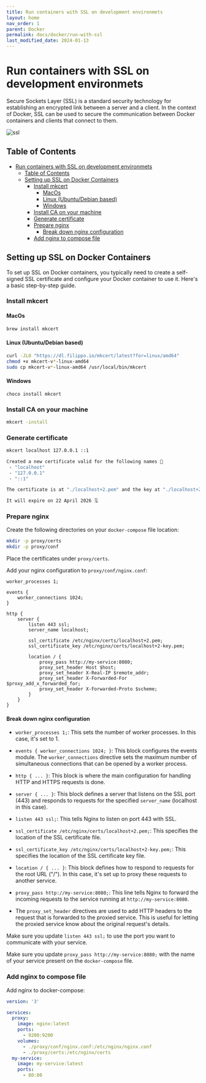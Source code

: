 ```yaml
---
title: Run containers with SSL on development environmets
layout: home
nav_order: 1
parent: Docker
permalink: docs/docker/run-with-ssl
last_modified_date: 2024-01-13
---
```


# Run containers with SSL on development environmets

Secure Sockets Layer (SSL) is a standard security technology for establishing an encrypted link between a server and a client. In the context of Docker, SSL can be used to secure the communication between Docker containers and clients that connect to them.

![ssl](https://user-cube.github.io/devops-cheatsheet/assets/images/docker/ssl.jpeg)

## Table of Contents

- [Run containers with SSL on development environmets](#run-containers-with-ssl-on-development-environmets)
  * [Table of Contents](#table-of-contents)
  * [Setting up SSL on Docker Containers](#setting-up-ssl-on-docker-containers)
    + [Install mkcert](#install-mkcert)
      - [MacOs](#macos)
      - [Linux (Ubuntu/Debian based)](#linux-ubuntudebian-based)
      - [Windows](#windows)
    + [Install CA on your machine](#install-ca-on-your-machine)
    + [Generate certificate](#generate-certificate)
    + [Prepare nginx](#prepare-nginx)
      - [Break down nginx configuration](#break-down-nginx-configuration)
    + [Add nginx to compose file](#add-nginx-to-compose-file)

## Setting up SSL on Docker Containers

To set up SSL on Docker containers, you typically need to create a self-signed SSL certificate and configure your Docker container to use it. Here's a basic step-by-step guide.

### Install mkcert

#### MacOs
```bash
brew install mkcert
```

#### Linux (Ubuntu/Debian based)

```bash
curl -JLO "https://dl.filippo.io/mkcert/latest?for=linux/amd64"
chmod +x mkcert-v*-linux-amd64
sudo cp mkcert-v*-linux-amd64 /usr/local/bin/mkcert
```

#### Windows

```shell
choco install mkcert
```

### Install CA on your machine

```bash
mkcert -install
```

### Generate certificate

```bash
mkcert localhost 127.0.0.1 ::1

Created a new certificate valid for the following names 📜
 - "localhost"
 - "127.0.0.1"
 - "::1"

The certificate is at "./localhost+2.pem" and the key at "./localhost+2-key.pem" ✅

It will expire on 22 April 2026 🗓
```

### Prepare nginx

Create the following directories on your `docker-compose` file location:

```bash
mkdir -p proxy/certs
mkdir -p proxy/conf
```

Place the certificates under `proxy/certs`. 

Add your nginx configuration to `proxy/conf/nginx.conf`:

```nginx
worker_processes 1;

events {
    worker_connections 1024;
}

http {
    server {
        listen 443 ssl;
        server_name localhost;

        ssl_certificate /etc/nginx/certs/localhost+2.pem;
        ssl_certificate_key /etc/nginx/certs/localhost+2-key.pem;

        location / {
            proxy_pass http://my-service:8080;
            proxy_set_header Host $host;
            proxy_set_header X-Real-IP $remote_addr;
            proxy_set_header X-Forwarded-For $proxy_add_x_forwarded_for;
            proxy_set_header X-Forwarded-Proto $scheme;
        }
    }
}
```

#### Break down nginx configuration

- `worker_processes 1;`: This sets the number of worker processes. In this case, it's set to 1.

- `events { worker_connections 1024; }`: This block configures the events module. The `worker_connections` directive sets the maximum number of simultaneous connections that can be opened by a worker process.

- `http { ... }`: This block is where the main configuration for handling HTTP and HTTPS requests is done.

- `server { ... }`: This block defines a server that listens on the SSL port (443) and responds to requests for the specified `server_name` (localhost in this case).

- `listen 443 ssl;`: This tells Nginx to listen on port 443 with SSL.

- `ssl_certificate /etc/nginx/certs/localhost+2.pem;`: This specifies the location of the SSL certificate file.

- `ssl_certificate_key /etc/nginx/certs/localhost+2-key.pem;`: This specifies the location of the SSL certificate key file.

- `location / { ... }`: This block defines how to respond to requests for the root URL ("/"). In this case, it's set up to proxy these requests to another service.

- `proxy_pass http://my-service:8080;`: This line tells Nginx to forward the incoming requests to the service running at `http://my-service:8080`.

- The `proxy_set_header` directives are used to add HTTP headers to the request that is forwarded to the proxied service. This is useful for letting the proxied service know about the original request's details.

Make sure you update `listen 443 ssl;` to use the port you want to communicate with your service.

Make sure you update `proxy_pass http://my-service:8080;` with the name of your service present on the `docker-compose` file.

### Add nginx to compose file

Add nginx to docker-compose:

```yaml
version: '3'

services:
  proxy:
    image: nginx:latest
    ports:
      - 9200:9200
    volumes:
      - ./proxy/conf/nginx.conf:/etc/nginx/nginx.conf
      - ./proxy/certs:/etc/nginx/certs 
  my-service:
    image: my-service:latest
    ports:
      - 80:80
```